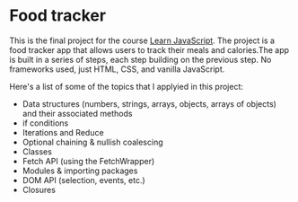 # Food tracker

This is the final project for the course [Learn JavaScript](https://learnjavascript.online/). The project is a food tracker app that allows users to track their meals and calories.The app is built in a series of steps, each step building on the previous step. No frameworks used, just HTML, CSS, and vanilla JavaScript.

Here's a list of some of the topics that I applyied in this project:

- Data structures (numbers, strings, arrays, objects, arrays of objects) and their associated methods
- if conditions
- Iterations and Reduce
- Optional chaining & nullish coalescing
- Classes
- Fetch API (using the FetchWrapper)
- Modules & importing packages
- DOM API (selection, events, etc.)
- Closures
